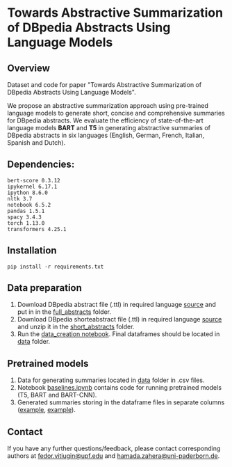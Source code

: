 # Towards Abstractive Summarization of DBpedia Abstracts Using Language Models


## Overview

Dataset and code for paper "Towards Abstractive Summarization of DBpedia Abstracts Using Language Models".


We propose an abstractive summarization approach using pre-trained language models to generate short, concise and comprehensive summaries for DBpedia abstracts. We evaluate the efficiency of state-of-the-art language models **BART** and **T5** in generating abstractive summaries of DBpedia abstracts in six languages (English, German, French, Italian, Spanish and Dutch). 


## Dependencies:

```
bert-score 0.3.12
ipykernel 6.17.1
ipython 8.6.0
nltk 3.7
notebook 6.5.2
pandas 1.5.1
spacy 3.4.3
torch 1.13.0
transformers 4.25.1
```


## Installation

```
pip install -r requirements.txt
```


## Data preparation

1. Download DBpedia abstract file (.ttl) in required language [source](http://downloads.dbpedia.org/2015-04/ext/nlp/abstracts/) and put in in the [full_abstracts](/full_abstracts/) folder.
2. Download DBpedia shorteabstract file (.ttl) in required language [source](https://databus.dbpedia.org/dbpedia/text/short-abstracts/) and unzip it in the [short_abstracts](/short_abstracts/) folder.
3. Run the [data_creation notebook](/data_creation.ipynb). Final dataframes should be located in [data](/data/) folder.


## Pretrained models

1. Data for generating summaries located in [data](/data/) folder in .csv files.
2. Notebook [baselines.ipynb](/baselines.ipynb) contains code for running pretrained models (T5, BART and BART-CNN).
3. Generated summaries storing in the dataframe files in separate columns ([example](/data/t5sum_nl_1000.csv), [example](/data/BARTsum_nl_534.csv)).


## Contact

If you have any further questions/feedback, please contact corresponding authors at [fedor.vitiugin@upf.edu](mailto:fedor.vitiugin@upf.edu) and [hamada.zahera@uni-paderborn.de](mailto:hamada.zahera@uni-paderborn.de).